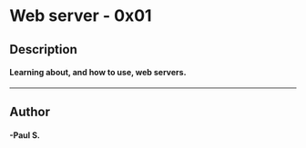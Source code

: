 # Web server - 0x01 
## Description 
#### Learning about, and how to use, web servers.
 --- 
## Author 
#### -Paul S.